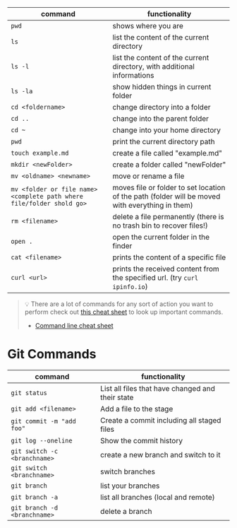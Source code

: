 | command                  | functionality                                                              |
| ------------------------ | -------------------------------------------------------------------------- |
| `pwd`                    | shows where you are           |
| `ls`                     | list the content of the current directory                                  |
| `ls -l`                  | list the content of the current directory, with additional informations  |
| `ls -la`                 | show hidden things in current folder                                       |
| `cd <foldername>`        | change directory into a folder                                             |
| `cd ..`                  | change into the parent folder                                              |
| `cd ~`                   | change into your home directory                                            |
| `pwd`                    | print the current directory path                                           |
| `touch example.md`       | create a file called "example.md"                                          |
| `mkdir <newFolder>`      | create a folder called "newFolder"                                         |
| `mv <oldname> <newname>` | move or rename a file                                                      |
| `mv <folder or file name> <complete path where file/folder shold go>` | moves file or folder to set location of the path (folder will be moved with everything in them) |
| `rm <filename>`          | delete a file permanently (there is no trash bin to recover files!)        |
| `open .`                 | open the current folder in the finder                                      |
| `cat <filename>`         | prints the content of a specific file                                      |
| `curl <url>`             | prints the received content from the specified url. (try `curl ipinfo.io`) |

> 💡 There are a lot of commands for any sort of action you want to perform check out
> [this cheat sheet](https://github.com/RehanSaeed/Bash-Cheat-Sheet) to look up important commands.
> - [Command line cheat sheet](https://github.com/0nn0/terminal-mac-cheatsheet#english-version)

<h1> Git Commands </h1>


| command                  | functionality                  |
| ------------------------ | --------------------------------------------- |
| `git status`              | List all files that have changed and their state |
| `git add <filename>`      | Add a file to the stage                          |
| `git commit -m "add foo"` | Create a commit including all staged files       |
| `git log --oneline`       | Show the commit history                          |
| `git switch -c <branchname>`  | create a new branch and switch to it   |
| `git switch <branchname>`  | switch branches  |
| `git branch`  | list your branches |
| `git branch -a`  | list all branches (local and remote)  |
| `git branch -d <branchname>`  | delete a branch  |


